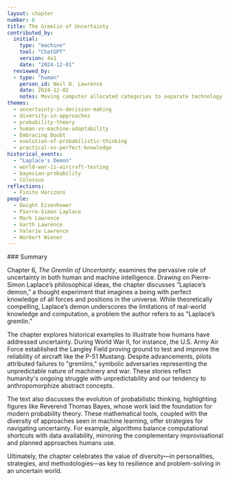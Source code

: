 ```yaml
---
layout: chapter
number: 6
title: The Gremlin of Uncertainty
contributed_by:
  initial:
    type: "machine"
    tool: "ChatGPT"
    version: 4o1
    date: "2024-12-01"
  reviewed_by:
  - type: "human"
    person_id: Neil D. Lawrence
    date: 2024-12-02
    notes: Moving computer allocated categories to separate technology and media and to merge reflections.
themes:
  - uncertainty-in-decision-making
  - diversity-in-approaches
  - probability-theory
  - human-vs-machine-adaptability
  - Embracing Doubt
  - evolution-of-probabilistic-thinking
  - practical-vs-perfect-knowledge
historical_events:
  - "Laplace's Demon"
  - world-war-ii-aircraft-testing
  - bayesian-probability
  - Colossus
reflections:
  - Finite Horizons
people:
  - Dwight Eisenhower
  - Pierre-Simon Laplace
  - Mark Lawrence
  - Garth Lawrence
  - Valerie Lawrence
  - Norbert Wiener
---
```


<div class="machine-commentary" markdown="1">
### Summary

Chapter 6, *The Gremlin of Uncertainty*, examines the pervasive role of uncertainty in both human and machine intelligence. Drawing on Pierre-Simon Laplace’s philosophical ideas, the chapter discusses “Laplace’s demon,” a thought experiment that imagines a being with perfect knowledge of all forces and positions in the universe. While theoretically compelling, Laplace’s demon underscores the limitations of real-world knowledge and computation, a problem the author refers to as "Laplace’s gremlin."

The chapter explores historical examples to illustrate how humans have addressed uncertainty. During World War II, for instance, the U.S. Army Air Force established the Langley Field proving ground to test and improve the reliability of aircraft like the P-51 Mustang. Despite advancements, pilots attributed failures to "gremlins," symbolic adversaries representing the unpredictable nature of machinery and war. These stories reflect humanity's ongoing struggle with unpredictability and our tendency to anthropomorphize abstract concepts.

The text also discusses the evolution of probabilistic thinking, highlighting figures like Reverend Thomas Bayes, whose work laid the foundation for modern probability theory. These mathematical tools, coupled with the diversity of approaches seen in machine learning, offer strategies for navigating uncertainty. For example, algorithms balance computational shortcuts with data availability, mirroring the complementary improvisational and planned approaches humans use.

Ultimately, the chapter celebrates the value of diversity—in personalities, strategies, and methodologies—as key to resilience and problem-solving in an uncertain world.
</div>
